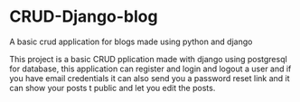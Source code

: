 # CRUD-Django-blog
A basic crud application for blogs made using python and django

This project is a basic CRUD pplication made with django using postgresql for database, this application can register and login and logout a user and if you have email credentials it can also send you a password reset link and it can show your posts t public and let you edit the posts.
